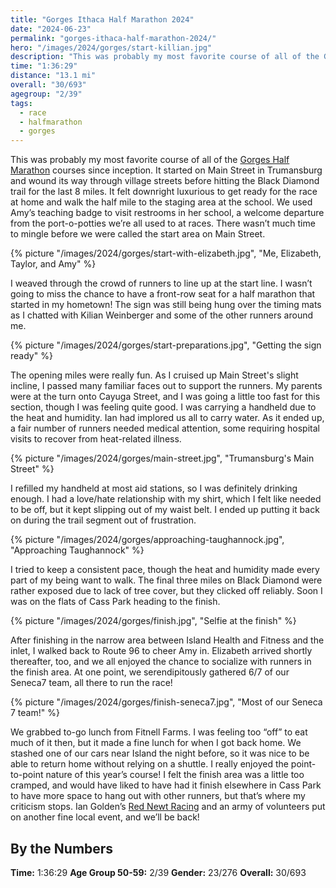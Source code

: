 ```yaml
---
title: "Gorges Ithaca Half Marathon 2024"
date: "2024-06-23"
permalink: "gorges-ithaca-half-marathon-2024/"
hero: "/images/2024/gorges/start-killian.jpg"
description: "This was probably my most favorite course of all of the Gorges Half Marathon courses since inception. It started on Main Street in Trumansburg and wound its way through village streets before hitting the Black Diamond trail for the last 8 miles. "
time: "1:36:29"
distance: "13.1 mi"
overall: "30/693"
agegroup: "2/39"
tags:
  - race
  - halfmarathon
  - gorges
---
```


This was probably my most favorite course of all of the [Gorges Half Marathon](https://www.rednewtracing.com/gorges-ithaca-half) courses since inception. It started on Main Street in Trumansburg and wound its way through village streets before hitting the Black Diamond trail for the last 8 miles. It felt downright luxurious to get ready for the race at home and walk the half mile to the staging area at the school. We used Amy’s teaching badge to visit restrooms in her school, a welcome departure from the port-o-potties we’re all used to at races. There wasn’t much time to mingle before we were called the start area on Main Street.

{% picture "/images/2024/gorges/start-with-elizabeth.jpg", "Me, Elizabeth, Taylor, and Amy" %}

I weaved through the crowd of runners to line up at the start line. I wasn’t going to miss the chance to have a front-row seat for a half marathon that started in my hometown! The sign was still being hung over the timing mats as I chatted with Kilian Weinberger and some of the other runners around me.

{% picture "/images/2024/gorges/start-preparations.jpg", "Getting the sign ready" %}

The opening miles were really fun. As I cruised up Main Street's slight incline, I passed many familiar faces out to support the runners. My parents were at the turn onto Cayuga Street, and I was going a little too fast for this section, though I was feeling quite good. I was carrying a handheld due to the heat and humidity. Ian had implored us all to carry water. As it ended up, a fair number of runners needed medical attention, some requiring hospital visits to recover from heat-related illness.

{% picture "/images/2024/gorges/main-street.jpg", "Trumansburg's Main Street" %}

I refilled my handheld at most aid stations, so I was definitely drinking enough. I had a love/hate relationship with my shirt, which I felt like needed to be off, but it kept slipping out of my waist belt. I ended up putting it back on during the trail segment out of frustration.

{% picture "/images/2024/gorges/approaching-taughannock.jpg", "Approaching Taughannock" %}

I tried to keep a consistent pace, though the heat and humidity made every part of my being want to walk. The final three miles on Black Diamond were rather exposed due to lack of tree cover, but they clicked off reliably. Soon I was on the flats of Cass Park heading to the finish.

{% picture "/images/2024/gorges/finish.jpg", "Selfie at the finish" %}

After finishing in the narrow area between Island Health and Fitness and the inlet, I walked back to Route 96 to cheer Amy in. Elizabeth arrived shortly thereafter, too, and we all enjoyed the chance to socialize with runners in the finish area. At one point, we serendipitously gathered 6/7 of our Seneca7 team, all there to run the race!

{% picture "/images/2024/gorges/finish-seneca7.jpg", "Most of our Seneca 7 team!" %}

We grabbed to-go lunch from Fitnell Farms. I was feeling too “off” to eat much of it then, but it made a fine lunch for when I got back home. We stashed one of our cars near Island the night before, so it was nice to be able to return home without relying on a shuttle. I really enjoyed the point-to-point nature of this year’s course! I felt the finish area was a little too cramped, and would have liked to have had it finish elsewhere in Cass Park to have more space to hang out with other runners, but that’s where my criticism stops. Ian Golden’s [Red Newt Racing](https://www.rednewtracing.com/) and an army of volunteers put on another fine local event, and we’ll be back!

## By the Numbers

**Time:** 1:36:29
**Age Group 50-59:** 2/39
**Gender:** 23/276
**Overall:** 30/693

<div class="strava-embed-placeholder" data-embed-type="activity" data-embed-id="11720824427" data-style="standard"></div><script src="https://strava-embeds.com/embed.js"></script>
